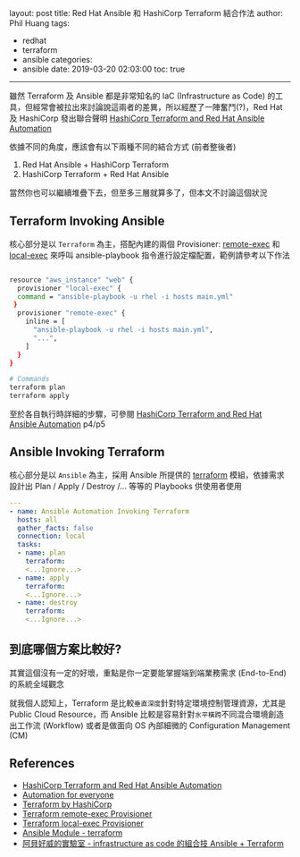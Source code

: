 layout: post
title: Red Hat Ansible 和 HashiCorp Terraform 結合作法
author: Phil Huang
tags:
  - redhat
  - terraform
  - ansible
categories:
  - ansible
date: 2019-03-20 02:03:00
toc: true
---
雖然 Terraform 及 Ansible 都是非常知名的 IaC (Infrastructure as Code) 的工具，但經常會被拉出來討論說這兩者的差異，所以經歷了一陣奮鬥(?)，Red Hat 及 HashiCorp 發出聯合聲明 [HashiCorp Terraform and Red Hat Ansible Automation][1]

<!--more-->

依據不同的角度，應該會有以下兩種不同的結合方式 (前者整後者)

1. Red Hat Ansible + HashiCorp Terraform
2. HashiCorp Terraform + Red Hat Ansible 

當然你也可以繼續堆疊下去，但至多三層就算多了，但本文不討論這個狀況

## Terraform Invoking Ansible

核心部分是以 `Terraform` 為主，搭配內建的兩個 Provisioner: [remote-exec][4] 和 [local-exec][5] 來呼叫 ansible-playbook 指令進行設定檔配置，範例請參考以下作法

```bash

resource "aws_instance" "web" {
  provisioner "local-exec" {
  command = "ansible-playbook -u rhel -i hosts main.yml"
 }
  provisioner "remote-exec" {
    inline = [
      "ansible-playbook -u rhel -i hosts main.yml",
      "...",
    ]
  }
}

# Commands
terraform plan
terraform apply
```

至於各自執行時詳細的步驟，可參閱 [HashiCorp Terraform and Red Hat Ansible Automation][1] p4/p5

## Ansible Invoking Terraform

核心部分是以 `Ansible` 為主，採用 Ansible 所提供的 [terraform][6] 模組，依據需求設計出 Plan / Apply / Destroy /... 等等的 Playbooks 供使用者使用

```yaml
---
- name: Ansible Automation Invoking Terraform
  hosts: all
  gather_facts: false
  connection: local
  tasks:
  - name: plan
    terraform:
    <...Ignore...>
  - name: apply
    terraform:
    <...Ignore...>
  - name: destroy
    terraform:
    <...Ignore...>
```

## 到底哪個方案比較好?

其實這個沒有一定的好壞，重點是你一定要能掌握端到端業務需求 (End-to-End) 的系統全域觀念

就我個人認知上，Terraform 是比較`垂直深度`針對特定環境控制管理資源，尤其是 Public Cloud Resource，而 Ansible 比較是容易針對`水平橫跨`不同混合環境創造出工作流 (Workflow) 或者是做面向 OS 內部細微的 Configuration Management (CM)

## References
- [HashiCorp Terraform and Red Hat Ansible Automation][1]
- [Automation for everyone][2]
- [Terraform by HashiCorp][3]
- [Terraform remote-exec Provisioner][4]
- [Terraform local-exec Provisioner][5]
- [Ansible Module - terraform][6]
- [阿貝好威的實驗室 - infrastructure as code 的組合技 Ansible + Terraform][7]

[1]: https://www.redhat.com/en/resources/hashicorp-terraform-ansible-infrastructure-as-code-overview
[2]: https://www.ansible.com/
[3]: https://www.terraform.io/
[4]: https://www.terraform.io/docs/provisioners/remote-exec.html
[5]: https://www.terraform.io/docs/provisioners/local-exec.html
[6]: https://docs.ansible.com/ansible/latest/modules/terraform_module.html
[7]: http://lab.howie.tw/2019/03/infrastructure-as-code-ansible-terraform.html